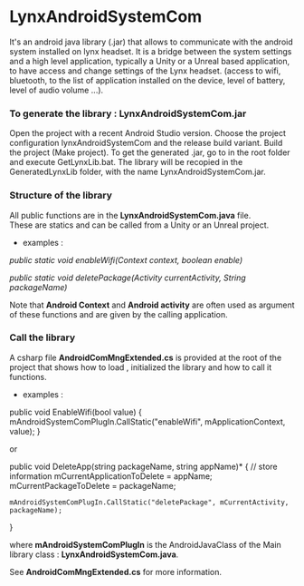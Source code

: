# LynxAndroidSystemCom

It's an android java library (.jar) that allows to communicate with the android system installed on lynx headset.
It is a bridge between the system settings and a high level application, typically a Unity or a Unreal based application, to have
access and change settings of the Lynx headset. (access to wifi, bluetooth, to the list of application installed on the device,
level of battery, level of audio volume ...). 

### To generate the library : LynxAndroidSystemCom.jar
Open the project with a recent Android Studio version.
Choose the project configuration lynxAndroidSystemCom and the release build variant. 
Build the project (Make project). 
To get the generated .jar, go to in the root folder and execute GetLynxLib.bat. 
The library will be recopied in the GeneratedLynxLib folder, with the name LynxAndroidSystemCom.jar. 

### Structure of the library
All public functions are in the **LynxAndroidSystemCom.java** file.  
These are statics and can be called from a Unity or an Unreal project.  
  
  - examples : 

*public static void enableWifi(Context context, boolean enable)*

*public static void deletePackage(Activity currentActivity, String packageName)*

Note that **Android Context** and **Android activity** are often used as argument of these functions 
and are given by the calling application.

### Call the library
A csharp file **AndroidComMngExtended.cs** is provided at the root of the project that shows how to load , initialized the library and 
how to call it functions.  
  
  - examples : 
  
public void EnableWifi(bool value)
{
    mAndroidSystemComPlugIn.CallStatic("enableWifi", mApplicationContext, value);
}

or 

public void DeleteApp(string packageName, string appName)*
{
    // store information
    mCurrentApplicationToDelete = appName;
    mCurrentPackageToDelete     = packageName;

    mAndroidSystemComPlugIn.CallStatic("deletePackage", mCurrentActivity, packageName);
}

where **mAndroidSystemComPlugIn** is the AndroidJavaClass of the Main library class : **LynxAndroidSystemCom.java**. 

See **AndroidComMngExtended.cs** for more information.

 
